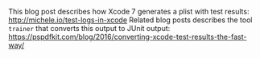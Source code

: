 This blog post describes how Xcode 7 generates a plist with test results: http://michele.io/test-logs-in-xcode
Related blog posts describes the tool `trainer` that converts this output to JUnit output: https://pspdfkit.com/blog/2016/converting-xcode-test-results-the-fast-way/
